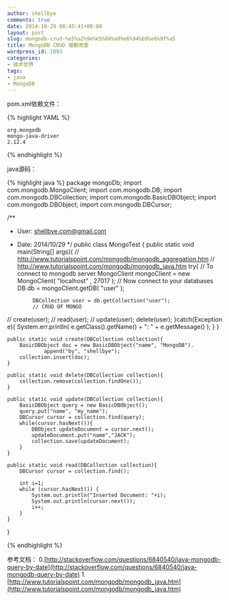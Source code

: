 ```yaml
---
author: shellbye
comments: true
date: 2014-10-29 08:45:41+00:00
layout: post
slug: mongodb-crud-%e5%a2%9e%e5%88%a0%e6%94%b9%e6%9f%a5
title: MongoDB CRUD 增删改查
wordpress_id: 1093
categories:
- 技术世界
tags:
- java
- MongoDB
---
```


pom.xml依赖文件：

{% highlight YAML %}

    org.mongodb
    mongo-java-driver
    2.12.4

{% endhighlight %}

java源码：

{% highlight java %}
package mongoDb;
import com.mongodb.MongoClient;
import com.mongodb.DB;
import com.mongodb.DBCollection;
import com.mongodb.BasicDBObject;
import com.mongodb.DBObject;
import com.mongodb.DBCursor;

/**
 * User: shellbye.com@gmail.com
 * Date: 2014/10/29
 */
public class MongoTest {
    public static void main(String[] args){
        // http://www.tutorialspoint.com/mongodb/mongodb_aggregation.htm
        // http://www.tutorialspoint.com/mongodb/mongodb_java.htm
        try{
            // To connect to mongodb server
            MongoClient mongoClient = new MongoClient( "localhost" , 27017 );
            // Now connect to your databases
            DB db = mongoClient.getDB( "user" );

            DBCollection user = db.getCollection("user");
            // CRUD OF MONGO
//            create(user);
//            read(user);
//            update(user);
            delete(user);
        }catch(Exception e){
            System.err.println( e.getClass().getName() + ": " + e.getMessage() );
        }
    }

    public static void create(DBCollection collection){
        BasicDBObject doc = new BasicDBObject("name", "MongoDB").
                append("by", "shellbye");
        collection.insert(doc);
    }

    public static void delete(DBCollection collection){
        collection.remove(collection.findOne());
    }

    public static void update(DBCollection collection){
        BasicDBObject query = new BasicDBObject();
        query.put("name", "my_name");
        DBCursor cursor = collection.find(query);
        while(cursor.hasNext()){
            DBObject updateDocument = cursor.next();
            updateDocument.put("name","JACK");
            collection.save(updateDocument);
        }
    }

    public static void read(DBCollection collection){
        DBCursor cursor = collection.find();

        int i=1;
        while (cursor.hasNext()) {
            System.out.println("Inserted Document: "+i);
            System.out.println(cursor.next());
            i++;
        }
    }
}

{% endhighlight %}


参考文档：
0.[http://stackoverflow.com/questions/6840540/java-mongodb-query-by-date](http://stackoverflow.com/questions/6840540/java-mongodb-query-by-date)
1.[http://www.tutorialspoint.com/mongodb/mongodb_java.htm](http://www.tutorialspoint.com/mongodb/mongodb_java.htm)
